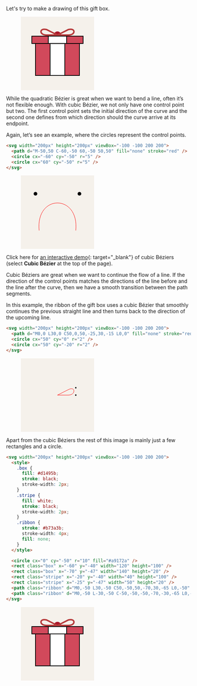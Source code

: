Let's try to make a drawing of this gift box.

<figure>
<svg width="200px" height="200px" viewBox="-100 -100 200 200">
  <style>
    .box {
      fill: #d1495b;
      stroke: black;
      stroke-width: 2px;
    }
    .stripe {
      fill: white;
      stroke: black;
      stroke-width: 2px;
    }
    .ribbon {
      stroke: #b73a3b;
      stroke-width: 4px;
      fill: none;
    }    
  </style>

  <rect x="-100" y="-100" width="200" height="200" fill="#F5F1EB"/>
  <circle cx="0" cy="-50" r="10" fill="#a9172a" />
  <rect class="box" x="-60" y="-40" width="120" height="100" />
  <rect class="box" x="-70" y="-47" width="140" height="20" />
  <rect class="stripe" x="-20" y="-40" width="40" height="100" />
  <rect class="stripe" x="-25" y="-47" width="50" height="20" />
  <path class="ribbon" d="M0,-50 L30,-50 C50,-50,50,-70,30,-65 L0,-50" />
  <path class="ribbon" d="M0,-50 L-30,-50 C-50,-50,-50,-70,-30,-65 L0,-50" />
</svg>
</figure>

While the quadratic Bézier is great when we want to bend a line, often it’s not flexible enough. With cubic Bézier, we not only have one control point but two. The first control point sets the initial direction of the curve and the second one defines from which direction should the curve arrive at its endpoint.

Again, let’s see an example, where the circles represent the control points.

```html
<svg width="200px" height="200px" viewBox="-100 -100 200 200">
  <path d="M-50,50 C-60,-50 60,-50 50,50" fill="none" stroke="red" />
  <circle cx="-60" cy="-50" r="5" />
  <circle cx="60" cy="-50" r="5" />
</svg>
```

<figure>
<svg width="200px" height="200px" viewBox="-100 -100 200 200">
  <rect x="-100" y="-100" width="200" height="200" fill="#F5F1EB"/>
  <path d="M-50,50 C-60,-50 60,-50 50,50" fill="none" stroke="red" />
  <circle cx="-60" cy="-50" r="5" />
  <circle cx="60" cy="-50" r="5" />
</svg>
</figure>

Click here for [an interactive demo](https://hunormarton.github.io/svg-curves){: target="_blank"} of cubic Béziers (select **Cubic Bézier** at the top of the page).

Cubic Béziers are great when we want to continue the flow of a line. If the direction of the control points matches the directions of the line before and the line after the curve, then we have a smooth transition between the path segments.

In this example, the ribbon of the gift box uses a cubic Bézier that smoothly continues the previous straight line and then turns back to the direction of the upcoming line.

```html
<svg width="200px" height="200px" viewBox="-100 -100 200 200">
  <path d="M0,0 L30,0 C50,0,50,-25,30,-15 L0,0" fill="none" stroke="red" />
  <circle cx="50" cy="0" r="2" />
  <circle cx="50" cy="-20" r="2" />
</svg>
```

<figure>
<svg width="200px" height="200px" viewBox="-100 -100 200 200">
  <rect x="-100" y="-100" width="200" height="200" fill="#F5F1EB"/>
  <path d="M0,0 L30,0 C50,0,50,-25,30,-15 L0,0" fill="none" stroke="red" />
  <circle cx="50" cy="0" r="2" />
  <circle cx="50" cy="-20" r="2" />
</svg>
</figure>

Apart from the cubic Béziers the rest of this image is mainly just a few rectangles and a circle.

```html
<svg width="200px" height="200px" viewBox="-100 -100 200 200">
  <style>
    .box {
      fill: #d1495b;
      stroke: black;
      stroke-width: 2px;
    }
    .stripe {
      fill: white;
      stroke: black;
      stroke-width: 2px;
    }
    .ribbon {
      stroke: #b73a3b;
      stroke-width: 4px;
      fill: none;
    }    
  </style>

  <circle cx="0" cy="-50" r="10" fill="#a9172a" />
  <rect class="box" x="-60" y="-40" width="120" height="100" />
  <rect class="box" x="-70" y="-47" width="140" height="20" />
  <rect class="stripe" x="-20" y="-40" width="40" height="100" />
  <rect class="stripe" x="-25" y="-47" width="50" height="20" />
  <path class="ribbon" d="M0,-50 L30,-50 C50,-50,50,-70,30,-65 L0,-50" />
  <path class="ribbon" d="M0,-50 L-30,-50 C-50,-50,-50,-70,-30,-65 L0,-50" />
</svg>
```

<figure>
<svg width="200px" height="200px" viewBox="-100 -100 200 200">
  <style>
    .box {
      fill: #d1495b;
      stroke: black;
      stroke-width: 2px;
    }
    .stripe {
      fill: white;
      stroke: black;
      stroke-width: 2px;
    }
    .ribbon {
      stroke: #b73a3b;
      stroke-width: 4px;
      fill: none;
    }    
  </style>

  <rect x="-100" y="-100" width="200" height="200" fill="#F5F1EB"/>
  <circle cx="0" cy="-50" r="10" fill="#a9172a" />
  <rect class="box" x="-60" y="-40" width="120" height="100" />
  <rect class="box" x="-70" y="-47" width="140" height="20" />
  <rect class="stripe" x="-20" y="-40" width="40" height="100" />
  <rect class="stripe" x="-25" y="-47" width="50" height="20" />
  <path class="ribbon" d="M0,-50 L30,-50 C50,-50,50,-70,30,-65 L0,-50" />
  <path class="ribbon" d="M0,-50 L-30,-50 C-50,-50,-50,-70,-30,-65 L0,-50" />
</svg>
</figure>
